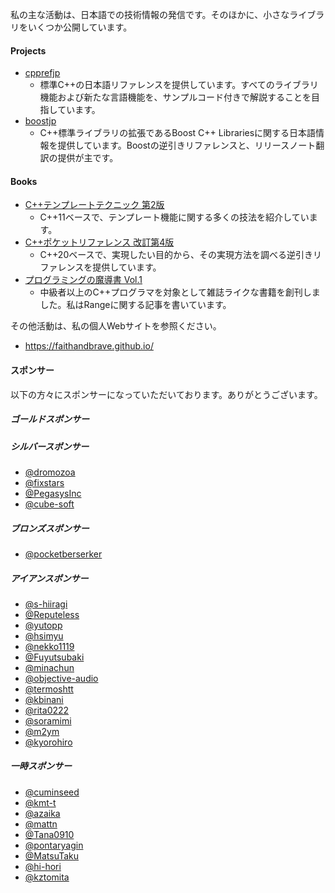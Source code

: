 私の主な活動は、日本語での技術情報の発信です。そのほかに、小さなライブラリをいくつか公開しています。

#### Projects
- [cpprefjp](https://github.com/cpprefjp/site)
    - 標準C++の日本語リファレンスを提供しています。すべてのライブラリ機能および新たな言語機能を、サンプルコード付きで解説することを目指しています。
- [boostjp](https://github.com/boostjp/site)
    - C++標準ライブラリの拡張であるBoost C++ Librariesに関する日本語情報を提供しています。Boostの逆引きリファレンスと、リリースノート翻訳の提供が主です。

#### Books
- [C++テンプレートテクニック 第2版](https://amzn.to/3b6U3wG)
    - C++11ベースで、テンプレート機能に関する多くの技法を紹介しています。
- [C++ポケットリファレンス 改訂第4版](https://amzn.to/3b69wwQ)
    - C++20ベースで、実現したい目的から、その実現方法を調べる逆引きリファレンスを提供しています。
- [プログラミングの魔導書 Vol.1](http://longgate.co.jp/books/grimoire-vol1.html)
    - 中級者以上のC++プログラマを対象として雑誌ライクな書籍を創刊しました。私はRangeに関する記事を書いています。

その他活動は、私の個人Webサイトを参照ください。

- <https://faithandbrave.github.io/>

#### スポンサー
以下の方々にスポンサーになっていただいております。ありがとうございます。

##### ゴールドスポンサー
##### シルバースポンサー
- [@dromozoa](https://github.com/dromozoa)
- [@fixstars](https://github.com/fixstars)
- [@PegasysInc](https://github.com/PegasysInc)
- [@cube-soft](https://github.com/cube-soft)

##### ブロンズスポンサー
- [@pocketberserker](https://github.com/pocketberserker)

##### アイアンスポンサー
- [@s-hiiragi](https://github.com/s-hiiragi)
- [@Reputeless](https://github.com/Reputeless)
- [@yutopp](https://github.com/yutopp)
- [@hsimyu](https://github.com/hsimyu)
- [@nekko1119](https://github.com/nekko1119)
- [@Fuyutsubaki](https://github.com/Fuyutsubaki)
- [@minachun](https://github.com/minachun)
- [@objective-audio](https://github.com/objective-audio)
- [@termoshtt](https://github.com/termoshtt)
- [@kbinani](https://github.com/kbinani)
- [@rita0222](https://github.com/rita0222)
- [@soramimi](https://github.com/soramimi)
- [@m2ym](https://github.com/m2ym)
- [@kyorohiro](https://github.com/kyorohiro)

##### 一時スポンサー
- [@cuminseed](https://github.com/cuminseed)
- [@kmt-t](https://github.com/kmt-t)
- [@azaika](https://github.com/azaika)
- [@mattn](https://github.com/mattn)
- [@Tana0910](https://github.com/Tana0910)
- [@pontaryagin](https://github.com/pontaryagin)
- [@MatsuTaku](https://github.com/MatsuTaku)
- [@hi-hori](https://github.com/hi-hori)
- [@kztomita](https://github.com/kztomita)
